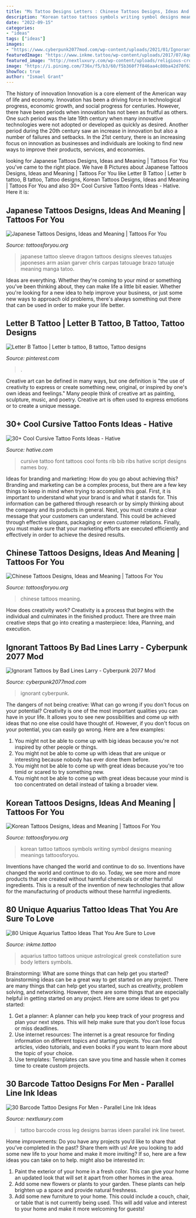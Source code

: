 ```yaml
---
title: "Ms Tattoo Designs Letters : Chinese Tattoos Designs, Ideas And Meaning"
description: "Korean tattoo tattoos symbols writing symbol designs meaning meanings tattoosforyou"
date: "2022-09-15"
categories:
- "ideas"
tags: ["ideas"]
images:
- "https://www.cyberpunk2077mod.com/wp-content/uploads/2021/01/Ignorant-Tattoos-by-Bad-Lines-Larry-8.png"
featuredImage: "https://www.inkme.tattoo/wp-content/uploads/2017/07/Aquarius-tattoos-3616091616091619.jpg"
featured_image: "http://nextluxury.com/wp-content/uploads/religious-cross-barcode-leg-tattoo-for-men.jpg"
image: "https://i.pinimg.com/736x/f5/b3/60/f5b360f7f846aa4c80ba42d70f630287.jpg"
ShowToc: true
author: "Ismael Grant"
---
```



The history of innovation
Innovation is a core element of the American way of life and economy. Innovation has been a driving force in technological progress, economic growth, and social progress for centuries. However, there have been periods when innovation has not been as fruitful as others. One such period was the late 19th century when many innovative technologies were not adopted or developed as quickly as desired. Another period during the 20th century saw an increase in innovation but also a number of failures and setbacks. In the 21st century, there is an increasing focus on innovation as businesses and individuals are looking to find new ways to improve their products, services, and economies.

	

		
looking for Japanese Tattoos Designs, Ideas and Meaning | Tattoos For You you've came to the right place. We have 8 Pictures about Japanese Tattoos Designs, Ideas and Meaning | Tattoos For You like Letter B Tattoo | Letter b tattoo, B tattoo, Tattoo designs, Korean Tattoos Designs, Ideas and Meaning | Tattoos For You and also 30+ Cool Cursive Tattoo Fonts Ideas - Hative. Here it is:
		
    
## Japanese Tattoos Designs, Ideas And Meaning | Tattoos For You

<img loading=lazy src="https://www.tattoosforyou.org/wp-content/uploads/2013/09/Japanese-Sleeve-Tattoo.jpg" onerror="this.onerror=null;this.src='https://tse1.mm.bing.net/th?id=OIP.ds-wx0GMinjWO3F_q7H6sQHaPu&amp;pid=15.1';" alt="Japanese Tattoos Designs, Ideas and Meaning | Tattoos For You">

_Source: tattoosforyou.org_

>japanese tattoo sleeve dragon tattoos designs sleeves tatuajes japoneses arm asian garver chris carpas tatouage brazo tatuaje meaning manga tatoo. 

	

Ideas are everything. Whether they're coming to your mind or something you've been thinking about, they can make life a little bit easier. Whether you're looking for a new idea to help improve your business, or just some new ways to approach old problems, there's always something out there that can be used in order to make your life better.

    
## Letter B Tattoo | Letter B Tattoo, B Tattoo, Tattoo Designs

<img loading=lazy src="https://i.pinimg.com/736x/f5/b3/60/f5b360f7f846aa4c80ba42d70f630287.jpg" onerror="this.onerror=null;this.src='https://tse4.mm.bing.net/th?id=OIP.MRE3ap0plaLzvNy90uLLEQAAAA&amp;pid=15.1';" alt="Letter B Tattoo | Letter b tattoo, B tattoo, Tattoo designs">

_Source: pinterest.com_

>. 

	

Creative art can be defined in many ways, but one definition is "the use of creativity to express or create something new, original, or inspired by one's own ideas and feelings." Many people think of creative art as painting, sculpture, music, and poetry. Creative art is often used to express emotions or to create a unique message.

    
## 30+ Cool Cursive Tattoo Fonts Ideas - Hative

<img loading=lazy src="https://hative.com/wp-content/uploads/2014/02/cursive-tattoos/cursive-font-tattoo-on-bib-5.jpg" onerror="this.onerror=null;this.src='https://tse4.mm.bing.net/th?id=OIP.8mAMOOuom72H4j0ogYBsKwHaE5&amp;pid=15.1';" alt="30+ Cool Cursive Tattoo Fonts Ideas - Hative">

_Source: hative.com_

>cursive tattoo font tattoos cool fonts rib bib ribs hative script designs names boy. 

	

Ideas for branding and marketing: How do you go about achieving this?
Branding and marketing can be a complex process, but there are a few key things to keep in mind when trying to accomplish this goal. First, it is important to understand what your brand is and what it stands for. This information can be gathered through research or by simply thinking about the company and its products in general. Next, you must create a clear message that your customers can understand. This could be achieved through effective slogans, packaging or even customer relations. Finally, you must make sure that your marketing efforts are executed efficiently and effectively in order to achieve the desired results.

    
## Chinese Tattoos Designs, Ideas And Meaning | Tattoos For You

<img loading=lazy src="http://www.tattoosforyou.org/wp-content/uploads/2013/10/Chinese-Tattoos-768x1024.jpg" onerror="this.onerror=null;this.src='https://tse2.mm.bing.net/th?id=OIP.LolMsPsFGkg0jH4AYcPu2wHaJ4&amp;pid=15.1';" alt="Chinese Tattoos Designs, Ideas and Meaning | Tattoos For You">

_Source: tattoosforyou.org_

>chinese tattoos meaning. 

	

How does creativity work?
Creativity is a process that begins with the individual and culminates in the finished product. There are three main creative steps that go into creating a masterpiece: Idea, Planning, and execution.

    
## Ignorant Tattoos By Bad Lines Larry - Cyberpunk 2077 Mod

<img loading=lazy src="https://www.cyberpunk2077mod.com/wp-content/uploads/2021/01/Ignorant-Tattoos-by-Bad-Lines-Larry-8.png" onerror="this.onerror=null;this.src='https://tse1.mm.bing.net/th?id=OIP.JzH4QrWr11t8BVFWEn1iXQHaEK&amp;pid=15.1';" alt="Ignorant Tattoos by Bad Lines Larry - Cyberpunk 2077 Mod">

_Source: cyberpunk2077mod.com_

>ignorant cyberpunk. 

	

The dangers of not being creative: What can go wrong if you don't focus on your potential?
Creativity is one of the most important qualities you can have in your life. It allows you to see new possibilities and come up with ideas that no one else could have thought of. However, if you don't focus on your potential, you can easily go wrong. Here are a few examples: 
1) You might not be able to come up with big ideas because you're not inspired by other people or things. 
2) You might not be able to come up with ideas that are unique or interesting because nobody has ever done them before. 
3) You might not be able to come up with great ideas because you're too timid or scared to try something new. 
4) You might not be able to come up with great ideas because your mind is too concentrated on detail instead of taking a broader view.

    
## Korean Tattoos Designs, Ideas And Meaning | Tattoos For You

<img loading=lazy src="https://www.tattoosforyou.org/wp-content/uploads/2016/03/Korean-Writing-Tattoos.jpg" onerror="this.onerror=null;this.src='https://tse1.mm.bing.net/th?id=OIP.TWMG_kLbyZriepGsAn-j8AHaJ4&amp;pid=15.1';" alt="Korean Tattoos Designs, Ideas and Meaning | Tattoos For You">

_Source: tattoosforyou.org_

>korean tattoo tattoos symbols writing symbol designs meaning meanings tattoosforyou. 

	

Inventions have changed the world and continue to do so.
Inventions have changed the world and continue to do so. Today, we see more and more products that are created without harmful chemicals or other harmful ingredients. This is a result of the invention of new technologies that allow for the manufacturing of products without these harmful ingredients.

    
## 80 Unique Aquarius Tattoo Ideas That You Are Sure To Love

<img loading=lazy src="https://www.inkme.tattoo/wp-content/uploads/2017/07/Aquarius-tattoos-3616091616091619.jpg" onerror="this.onerror=null;this.src='https://tse1.mm.bing.net/th?id=OIP.XuXIhbKZ99WJ9bzXQDB3SgHaJ6&amp;pid=15.1';" alt="80 Unique Aquarius Tattoo Ideas That You Are Sure to Love">

_Source: inkme.tattoo_

>aquarius tattoo tattoos unique astrological greek constellation sure body letters symbols. 

	

Brainstorming: What are some things that can help get you started?
brainstorming ideas can be a great way to get started on any project. There are many things that can help get you started, such as creativity, problem solving, and networking. However, there are some things that are especially helpful in getting started on any project. Here are some ideas to get you started:  
1. Get a planner: A planner can help you keep track of your progress and plan your next steps. This will help make sure that you don’t lose focus or miss deadlines. 
2. Use internet resources: The internet is a great resource for finding information on different topics and starting projects. You can find articles, video tutorials, and even books if you want to learn more about the topic of your choice. 
3. Use templates: Templates can save you time and hassle when it comes time to create custom projects.

    
## 30 Barcode Tattoo Designs For Men - Parallel Line Ink Ideas

<img loading=lazy src="http://nextluxury.com/wp-content/uploads/religious-cross-barcode-leg-tattoo-for-men.jpg" onerror="this.onerror=null;this.src='https://tse4.mm.bing.net/th?id=OIP.ZFJUXZHIiLCzjQjiManHXAHaEG&amp;pid=15.1';" alt="30 Barcode Tattoo Designs For Men - Parallel Line Ink Ideas">

_Source: nextluxury.com_

>tattoo barcode cross leg designs barras ideen parallel ink line tweet. 

	

Home improvements: Do you have any projects you’d like to share that you’ve completed in the past? Share them with us!
Are you looking to add some new life to your home and make it more inviting? If so, here are a few ideas you can take on to help. might also be interested in: 
1. Paint the exterior of your home in a fresh color. This can give your home an updated look that will set it apart from other homes in the area. 
2. Add some new flowers or plants to your garden. These plants can help brighten up a space and provide natural freshness. 
3. Add some new furniture to your home. This could include a couch, chair, or table that is not currently being used. This will add value and interest to your home and make it more welcoming for guests!

